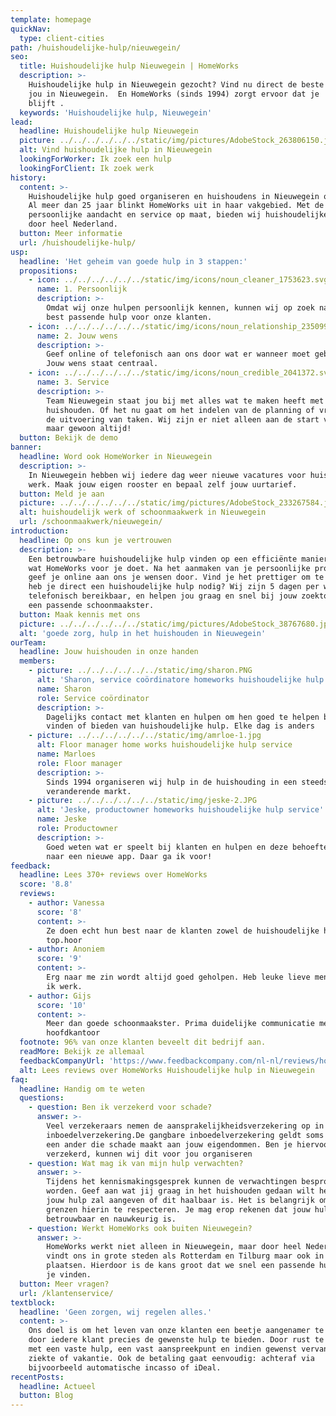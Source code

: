 ```yaml
---
template: homepage
quickNav:
  type: client-cities
path: /huishoudelijke-hulp/nieuwegein/
seo:
  title: Huishoudelijke hulp Nieuwegein | HomeWorks
  description: >-
    Huishoudelijke hulp in Nieuwegein gezocht? Vind nu direct de beste hulp voor
    jou in Nieuwegein.  En HomeWorks (sinds 1994) zorgt ervoor dat je  tevreden
    blijft .
  keywords: 'Huishoudelijke hulp, Nieuwegein'
lead:
  headline: Huishoudelijke hulp Nieuwegein
  picture: ../../../../../../static/img/pictures/AdobeStock_263806150.jpg
  alt: Vind huishoudelijke hulp in Nieuwegein
  lookingForWorker: Ik zoek een hulp
  lookingForClient: Ik zoek werk
history:
  content: >-
    Huishoudelijke hulp goed organiseren en huishoudens in Nieuwegein ontlasten.
    Al meer dan 25 jaar blinkt HomeWorks uit in haar vakgebied. Met de nadruk op
    persoonlijke aandacht en service op maat, bieden wij huishoudelijke hulp
    door heel Nederland.
  button: Meer informatie
  url: /huishoudelijke-hulp/
usp:
  headline: 'Het geheim van goede hulp in 3 stappen:'
  propositions:
    - icon: ../../../../../../static/img/icons/noun_cleaner_1753623.svg
      name: 1. Persoonlijk
      description: >-
        Omdat wij onze hulpen persoonlijk kennen, kunnen wij op zoek naar de
        best passende hulp voor onze klanten.
    - icon: ../../../../../../static/img/icons/noun_relationship_2350997.svg
      name: 2. Jouw wens
      description: >-
        Geef online of telefonisch aan ons door wat er wanneer moet gebeuren.
        Jouw wens staat centraal.
    - icon: ../../../../../../static/img/icons/noun_credible_2041372.svg
      name: 3. Service
      description: >-
        Team Nieuwegein staat jou bij met alles wat te maken heeft met jouw
        huishouden. Of het nu gaat om het indelen van de planning of vragen over
        de uitvoering van taken. Wij zijn er niet alleen aan de start voor je,
        maar gewoon altijd!
  button: Bekijk de demo
banner:
  headline: Word ook HomeWorker in Nieuwegein
  description: >-
    In Nieuwegein hebben wij iedere dag weer nieuwe vacatures voor huishoudelijk
    werk. Maak jouw eigen rooster en bepaal zelf jouw uurtarief.
  button: Meld je aan
  picture: ../../../../../../static/img/pictures/AdobeStock_233267584.jpg
  alt: huishoudelijk werk of schoonmaakwerk in Nieuwegein
  url: /schoonmaakwerk/nieuwegein/
introduction:
  headline: Op ons kun je vertrouwen
  description: >-
    Een betrouwbare huishoudelijke hulp vinden op een efficiënte manier. Dit is
    wat HomeWorks voor je doet. Na het aanmaken van je persoonlijke profiel,
    geef je online aan ons je wensen door. Vind je het prettiger om te bellen of
    heb je direct een huishoudelijke hulp nodig? Wij zijn 5 dagen per week
    telefonisch bereikbaar, en helpen jou graag en snel bij jouw zoektocht naar
    een passende schoonmaakster. 
  button: Maak kennis met ons
  picture: ../../../../../../static/img/pictures/AdobeStock_38767680.jpg
  alt: 'goede zorg, hulp in het huishouden in Nieuwegein'
ourTeam:
  headline: Jouw huishouden in onze handen
  members:
    - picture: ../../../../../../static/img/sharon.PNG
      alt: 'Sharon, service coördinatore homeworks huishoudelijke hulp service'
      name: Sharon
      role: Service coördinator
      description: >-
        Dagelijks contact met klanten en hulpen om hen goed te helpen bij het
        vinden of bieden van huishoudelijke hulp. Elke dag is anders
    - picture: ../../../../../../static/img/amrloe-1.jpg
      alt: Floor manager home works huishoudelijke hulp service
      name: Marloes
      role: Floor manager
      description: >-
        Sinds 1994 organiseren wij hulp in de huishouding in een steeds
        veranderende markt.
    - picture: ../../../../../../static/img/jeske-2.JPG
      alt: 'Jeske, productowner homeworks huishoudelijke hulp service'
      name: Jeske
      role: Productowner
      description: >-
        Goed weten wat er speelt bij klanten en hulpen en deze behoefte vertalen
        naar een nieuwe app. Daar ga ik voor!
feedback:
  headline: Lees 370+ reviews over HomeWorks
  score: '8.8'
  reviews:
    - author: Vanessa
      score: '8'
      content: >-
        Ze doen echt hun best naar de klanten zowel de huishoudelijke hulpen
        top.hoor
    - author: Anoniem
      score: '9'
      content: >-
        Erg naar me zin wordt altijd goed geholpen. Heb leuke lieve mensen waar
        ik werk.
    - author: Gijs
      score: '10'
      content: >-
        Meer dan goede schoonmaakster. Prima duidelijke communicatie met het
        hoofdkantoor
  footnote: 96% van onze klanten beveelt dit bedrijf aan.
  readMore: Bekijk ze allemaal
  feedbackCompanyUrl: 'https://www.feedbackcompany.com/nl-nl/reviews/home-works/'
  alt: Lees reviews over HomeWorks Huishoudelijke hulp in Nieuwegein
faq:
  headline: Handig om te weten
  questions:
    - question: Ben ik verzekerd voor schade?
      answer: >-
        Veel verzekeraars nemen de aansprakelijkheidsverzekering op in je
        inboedelverzekering.De gangbare inboedelverzekering geldt soms niet voor
        een ander die schade maakt aan jouw eigendommen. Ben je hiervoor niet
        verzekerd, kunnen wij dit voor jou organiseren 
    - question: Wat mag ik van mijn hulp verwachten?
      answer: >-
        Tijdens het kennismakingsgesprek kunnen de verwachtingen besproken
        worden. Geef aan wat jij graag in het huishouden gedaan wilt hebben en
        jouw hulp zal aangeven of dit haalbaar is. Het is belangrijk om elkaars
        grenzen hierin te respecteren. Je mag erop rekenen dat jouw hulp
        betrouwbaar en nauwkeurig is. 
    - question: Werkt HomeWorks ook buiten Nieuwegein?
      answer: >-
        HomeWorks werkt niet alleen in Nieuwegein, maar door heel Nederland. Je
        vindt ons in grote steden als Rotterdam en Tilburg maar ook in kleinere
        plaatsen. Hierdoor is de kans groot dat we snel een passende hulp voor
        je vinden.
  button: Meer vragen?
  url: /klantenservice/
textblock:
  headline: 'Geen zorgen, wij regelen alles.'
  content: >-
    Ons doel is om het leven van onze klanten een beetje aangenamer te maken,
    door iedere klant precies de gewenste hulp te bieden. Door rust te brengen
    met een vaste hulp, een vast aanspreekpunt en indien gewenst vervanging bij
    ziekte of vakantie. Ook de betaling gaat eenvoudig: achteraf via
    bijvoorbeeld automatische incasso of iDeal.
recentPosts:
  headline: Actueel
  button: Blog
---
```


